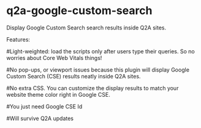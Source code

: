 # q2a-google-custom-search
Display Google Custom Search search results inside Q2A sites.

Features:

#Light-weighted: load the scripts only after users type their queries. So no worries about Core Web Vitals things!

#No pop-ups, or viewport issues because this plugin will display Google Custom Search (CSE) results neatly inside Q2A sites.

#No extra CSS. You can customize the display results to match your website theme color right in Google CSE.

#You just need Google CSE Id

#Will survive Q2A updates
